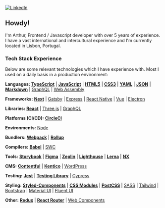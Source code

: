 [![LinkedIn](https://img.shields.io/badge/linkedin-%230077B5.svg?style=for-the-badge&logo=linkedin&logoColor=white)](https://www.linkedin.com/in/arthurboss/)

## Howdy!

I'm Arthur, Frontend / Javascript developer with over 5 years of experience. I have a vast international and intercultural experience and I'm currently located in Lisbon, Portugal.

### Tech Stack Experience

Below are some relevant technologies which I have experience with. Most I used on a daily basis in a production environment:

**Languages:** **[TypeScript](https://www.typescriptlang.org/)** | **[JavaScript](https://www.ecma-international.org/publications-and-standards/standards/ecma-262/)**
| **[HTML5](https://html.spec.whatwg.org/)** | **[CSS3](https://www.w3.org/TR/CSS/#css)** | **[YAML](https://yaml.org/)** | **[JSON](https://www.json.org/json-en.html)** | **[Markdown](https://daringfireball.net/projects/markdown/)** | [GraphQL](https://graphql.org/) | [Web Assembly](https://webassembly.org/)

**Frameworks:** **[Next](https://nextjs.org/)** | [Gatsby](https://www.gatsbyjs.com/) | [Express](https://expressjs.com/) | [React Native](https://reactnative.dev/) | [Vue](https://vuejs.org/) | [Electron](https://www.electronjs.org/)

**Libraries:** **[React](https://reactjs.org/)** | [Three.js](https://threejs.org/) | [GraphQL](https://graphql.org/)

**Platforms (CI/CD):** **[CircleCI](https://circleci.com/)**

**Environments:** [Node](https://nodejs.org/en/)

**Bundlers:** **[Webpack](https://webpack.js.org/)** | **[Rollup](https://rollupjs.org/)**

**Compilers:** **[Babel](https://babeljs.io/)** | [SWC](https://swc.rs/)

**Tools:** **[Storybook](https://storybook.js.org/)** | **[Figma](https://www.figma.com/)** | **[Zeplin](https://zeplin.io/)** | **[Lighthouse](https://developer.chrome.com/docs/lighthouse/overview/)** | **[Lerna](https://lerna.js.org/)** | **[NX](https://nx.dev/)**

**CMS:** **[Contentful](https://www.contentful.com/)** | **[Kentico](https://www.kentico.com/)** | [WordPress](https://wordpress.com/)

**Testing:** **[Jest](https://jestjs.io/)** | **[Testing Library](https://testing-library.com/docs/react-testing-library/intro/)** | [Cypress](https://www.cypress.io/)

**Styling:** **[Styled-Components](https://styled-components.com/)** | **[CSS Modules](https://github.com/css-modules/css-modules)** | **[PostCSS](https://postcss.org/)** | [SASS](https://sass-lang.com/) | [Tailwind](https://tailwindcss.com/) | [Bootstrap](https://getbootstrap.com/) | [Material UI](https://material-ui.com/) | [Fluent UI](https://developer.microsoft.com/en-us/fluentui#/)

**Other:** **[Redux](https://redux.js.org/)** | **[React Router](https://reactrouter.com/)** | [Web Components](https://www.webcomponents.org/)

<!--
**arthurboss/arthurboss** is a ✨ _special_ ✨ repository because its `README.md` (this file) appears on your GitHub profile.

Here are some ideas to get you started:

- 🔭 I’m currently working on ...
- 🌱 I’m currently learning ...
- 👯 I’m looking to collaborate on ...
- 🤔 I’m looking for help with ...
- 💬 Ask me about ...
- 📫 How to reach me: ...
- ⚡ Fun fact: ...
-->
